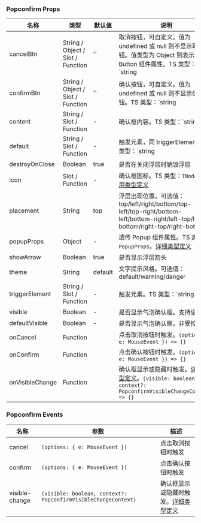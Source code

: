 
### Popconfirm Props
名称 | 类型 | 默认值 | 说明 | 必传
-- | -- | -- | -- | --
cancelBtn | String / Object / Slot / Function | '' | 取消按钮，可自定义。值为 undefined 或 null 则不显示取消按钮。值类型为 Object 则表示透传 Button 组件属性。TS 类型：`string | ButtonProps | TNode`。[通用类型定义](https://github.com/TDesignOteam/tdesign-vue-next/blob/main/src/common.ts)。[详细类型定义](https://github.com/TDesignOteam/tdesign-vue/blob/main/src/popconfirm/type.ts) | N
confirmBtn | String / Object / Slot / Function | '' | 确认按钮，可自定义。值为 undefined 或 null 则不显示确认按钮。TS 类型：`string | ButtonProps | TNode`。[通用类型定义](https://github.com/TDesignOteam/tdesign-vue-next/blob/main/src/common.ts) | N
content | String / Slot / Function | - | 确认框内容。TS 类型：`string | TNode`。[通用类型定义](https://github.com/TDesignOteam/tdesign-vue-next/blob/main/src/common.ts) | N
default | String / Slot / Function | - | 触发元素，同 triggerElement。TS 类型：`string | TNode`。[通用类型定义](https://github.com/TDesignOteam/tdesign-vue-next/blob/main/src/common.ts) | N
destroyOnClose | Boolean | true | 是否在关闭浮层时销毁浮层 | N
icon | Slot / Function | - | 确认框图标。TS 类型：`TNode`。[通用类型定义](https://github.com/TDesignOteam/tdesign-vue-next/blob/main/src/common.ts) | N
placement | String | top | 浮层出现位置。可选值：top/left/right/bottom/top-left/top-right/bottom-left/bottom-right/left-top/left-bottom/right-top/right-bottom | N
popupProps | Object | - | 透传 Popup 组件属性。TS 类型：`PopupProps`。[详细类型定义](https://github.com/TDesignOteam/tdesign-vue/blob/main/src/popconfirm/type.ts) | N
showArrow | Boolean | true | 是否显示浮层箭头 | N
theme | String | default | 文字提示风格。可选值：default/warning/danger | N
triggerElement | String / Slot / Function | - | 触发元素。TS 类型：`string | TNode`。[通用类型定义](https://github.com/TDesignOteam/tdesign-vue-next/blob/main/src/common.ts) | N
visible | Boolean | - | 是否显示气泡确认框。支持语法糖 | N
defaultVisible | Boolean | - | 是否显示气泡确认框。非受控属性 | N
onCancel | Function |  | 点击取消按钮时触发。`(options: { e: MouseEvent }) => {}` | N
onConfirm | Function |  | 点击确认按钮时触发。`(options: { e: MouseEvent }) => {}` | N
onVisibleChange | Function |  | 确认框显示或隐藏时触发。[详细类型定义](https://github.com/TDesignOteam/tdesign-vue/blob/main/src/popconfirm/type.ts)。`(visible: boolean, context?: PopconfirmVisibleChangeContext) => {}` | N

### Popconfirm Events
名称 | 参数 | 描述
-- | -- | --
cancel | `(options: { e: MouseEvent })` | 点击取消按钮时触发
confirm | `(options: { e: MouseEvent })` | 点击确认按钮时触发
visible-change | `(visible: boolean, context?: PopconfirmVisibleChangeContext)` | 确认框显示或隐藏时触发。[详细类型定义](https://github.com/TDesignOteam/tdesign-vue/blob/main/src/popconfirm/type.ts)
